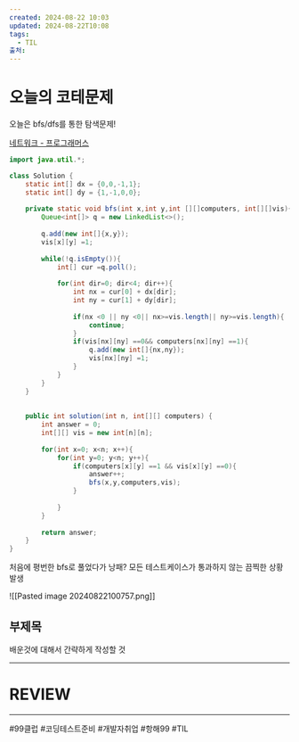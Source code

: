 ```yaml
---
created: 2024-08-22 10:03
updated: 2024-08-22T10:08
tags:
  - TIL
출처: 
---
```

# 오늘의 코테문제
오늘은 bfs/dfs를 통한 탐색문제!

[네트워크 - 프로그래머스](https://school.programmers.co.kr/learn/courses/30/lessons/43162)

```java
import java.util.*;

class Solution {
    static int[] dx = {0,0,-1,1};
    static int[] dy = {1,-1,0,0};
    
    private static void bfs(int x,int y,int [][]computers, int[][]vis){
        Queue<int[]> q = new LinkedList<>();
        
        q.add(new int[]{x,y});
        vis[x][y] =1;
        
        while(!q.isEmpty()){
            int[] cur =q.poll();
            
            for(int dir=0; dir<4; dir++){
                int nx = cur[0] + dx[dir];
                int ny = cur[1] + dy[dir];
                
                if(nx <0 || ny <0|| nx>=vis.length|| ny>=vis.length){
                    continue;
                }
                if(vis[nx][ny] ==0&& computers[nx][ny] ==1){
                    q.add(new int[]{nx,ny});
                    vis[nx][ny] =1;
                }
            }
        }
    }
    
    
    public int solution(int n, int[][] computers) {
        int answer = 0;
        int[][] vis = new int[n][n];
        
        for(int x=0; x<n; x++){
            for(int y=0; y<n; y++){
                if(computers[x][y] ==1 && vis[x][y] ==0){
                    answer++;
                    bfs(x,y,computers,vis);
                }
                
            }
        }
        
        return answer;
    }
}
```
처음에 평번한 bfs로 풀었다가 낭패? 모든 테스트케이스가 통과하지 않는 끔찍한 상황 발생

![[Pasted image 20240822100757.png]]




## 부제목
배운것에 대해서 간략하게 작성할 것


---
# REVIEW
---
 #99클럽 #코딩테스트준비 #개발자취업 #항해99 #TIL